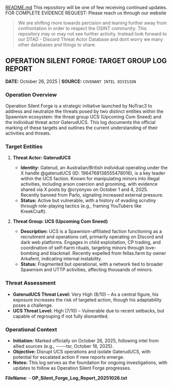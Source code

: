 [README.md](https://github.com/user-attachments/files/21803463/README.md)
This repository will be one of few receiving continued updates. 
FOR COMPLETE EVIDENCE REQUEST: Please reach us through our website 

> We are shifting more towards percision and leaning further away from confrontation in order to respect the OSINT community. This repository may or may not see further activity. Instead look forward to our DTAD - Discord Threat Actor Database and dont worry we many other databases and things to share.


## OPERATION SILENT FORGE: TARGET GROUP LOG REPORT
**DATE:** October 26, 2025 | **SOURCE:** `COVENANT INTEL DIVISION`

### Operation Overview
Operation Silent Forge is a strategic initiative launched by NoTrac3 to address and neutralize the threats posed by two distinct entities within the Spawnism ecosystem: the threat group UCS (Upcoming Com Sneed) and the individual threat actor GaterudUCS. This log documents the official marking of these targets and outlines the current understanding of their activities and threats.

### Target Entities
1. **Threat Actor: GaterudUCS**  
   - **Identity:** Gaterud, an Australian/British individual operating under the X handle @gaterudUCS (ID: 1964768138555478016), is a key leader within the UCS faction. Known for manipulating minors into illegal activities, including arson coercion and grooming, with evidence shared via X posts by @cryonyxo on October 1 and 4, 2025. Recently banned from Parlo, signaling increased external pressure.
   - **Status:** Active but vulnerable, with a history of evading scrutiny through role-playing tactics (e.g., framing YouTubers like KreekCraft).

2. **Threat Group: UCS (Upcoming Com Sneed)**  
   - **Description:** UCS is a Spawnism-affiliated faction functioning as a recruitment and operations cell, primarily operating on Discord and dark web platforms. Engages in child exploitation, CP trading, and coordination of self-harm rituals, targeting minors through love-bombing and blackmail. Recently expelled from fellas.farm by owner Arkafent, indicating internal instability.
   - **Status:** Fragmented but operational, with a network tied to broader Spawnism and UTTP activities, affecting thousands of minors.

### Threat Assessment
- **GaterudUCS Threat Level:** Very High (8/10) – As a central figure, his exposure increases the risk of targeted action, though his adaptability poses a challenge.
- **UCS Threat Level:** High (7/10) – Vulnerable due to recent setbacks, but capable of regrouping if not fully dismantled.

### Operational Context
- **Initiation:** Marked officially on October 26, 2025, following intel from allied sources (e.g., -----tsr, October 16, 2025).
- **Objective:** Disrupt UCS operations and isolate GaterudUCS, with potential for escalated action if new reports emerge.
- **Notes:** This log serves as the foundation for ongoing investigations, with updates to follow as Operation Silent Forge progresses.

**FileName**:  - __OP_Silent_Forge_Log_Report_20251026.txt__
